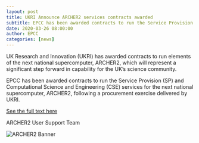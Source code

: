 ```yaml
---
layout: post
title: UKRI Announce ARCHER2 services contracts awarded
subtitle: EPCC has been awarded contracts to run the Service Provision (SP) and Computational Science and Engineering (CSE) services for the next national supercomputer, ARCHER2
date: 2020-03-26 08:00:00
author: EPCC
categories: [news]
---
```


UK Research and Innovation (UKRI) has awarded contracts to run elements of the next national supercomputer, ARCHER2, which will represent a significant step forward in capability for the UK’s science community.

EPCC has been awarded contracts to run the Service Provision (SP) and Computational Science and Engineering (CSE) services for the next national supercomputer, ARCHER2, following a procurement exercise delivered by UKRI.

[See the full text here](https://epsrc.ukri.org/newsevents/news/archer2-services-contracts-awarded/?utm_source=Twitter&utm_medium=social&utm_campaign=SocialSignIn)


ARCHER2 User Support Team

<img src="{{ site.baseurl }}/img/news/2020-03-13_archer2_banner.png" alt="ARCHER2 Banner"/>
